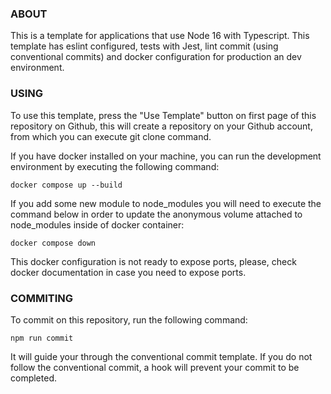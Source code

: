 <p align="center">

### ABOUT

</p>

This is a template for applications that use Node 16 with Typescript. This template has eslint configured, tests with Jest, lint commit (using conventional commits) and docker configuration for production an dev environment.

<p align="center">

### USING

</p>

To use this template, press the "Use Template" button on first page of this repository on Github, this will create a repository on your Github account, from which you can execute git clone command.

If you have docker installed on your machine, you can run the development environment by executing the following command:

```
docker compose up --build
```

If you add some new module to node_modules you will need to execute the command below in order to update the anonymous volume attached to node_modules inside of docker container:

```
docker compose down
```

This docker configuration is not ready to expose ports, please, check docker documentation in case you need to expose ports.

<p align="center">

### COMMITING

</p>

To commit on this repository, run the following command:

```
npm run commit
```

It will guide your through the conventional commit template. If you do not follow the conventional commit, a hook will prevent your commit to be completed.
